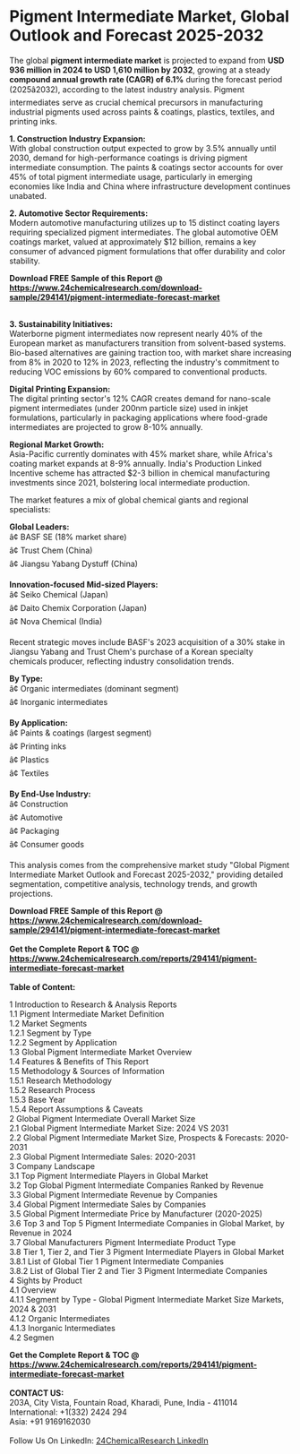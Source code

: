<h1>Pigment Intermediate Market, Global Outlook and Forecast 2025-2032</h1><p>The global <strong>pigment intermediate market</strong> is projected to expand from <strong>USD 936 million in 2024 to USD 1,610 million by 2032</strong>, growing at a steady <strong>compound annual growth rate (CAGR) of 6.1%</strong> during the forecast period (2025â2032), according to the latest industry analysis. Pigment intermediates serve as crucial chemical precursors in manufacturing industrial pigments used across paints &amp; coatings, plastics, textiles, and printing inks.</p><p><strong>1. Construction Industry Expansion:</strong><br>
With global construction output expected to grow by 3.5% annually until 2030, demand for high-performance coatings is driving pigment intermediate consumption. The paints &amp; coatings sector accounts for over 45% of total pigment intermediate usage, particularly in emerging economies like India and China where infrastructure development continues unabated.</p><p><strong>2. Automotive Sector Requirements:</strong><br>
Modern automotive manufacturing utilizes up to 15 distinct coating layers requiring specialized pigment intermediates. The global automotive OEM coatings market, valued at approximately $12 billion, remains a key consumer of advanced pigment formulations that offer durability and color stability.</p><div><b>Download FREE Sample of this Report @ 
            <a href="https://www.24chemicalresearch.com/download-sample/294141/pigment-intermediate-forecast-market">
            https://www.24chemicalresearch.com/download-sample/294141/pigment-intermediate-forecast-market</a></b></div><br><p><strong>3. Sustainability Initiatives:</strong><br>
Waterborne pigment intermediates now represent nearly 40% of the European market as manufacturers transition from solvent-based systems. Bio-based alternatives are gaining traction too, with market share increasing from 8% in 2020 to 12% in 2023, reflecting the industry's commitment to reducing VOC emissions by 60% compared to conventional products.</p><p><strong>Digital Printing Expansion:</strong><br>
The digital printing sector's 12% CAGR creates demand for nano-scale pigment intermediates (under 200nm particle size) used in inkjet formulations, particularly in packaging applications where food-grade intermediates are projected to grow 8-10% annually.</p><p><strong>Regional Market Growth:</strong><br>
Asia-Pacific currently dominates with 45% market share, while Africa's coating market expands at 8-9% annually. India's Production Linked Incentive scheme has attracted $2-3 billion in chemical manufacturing investments since 2021, bolstering local intermediate production.</p><p>The market features a mix of global chemical giants and regional specialists:</p><p><strong>Global Leaders:</strong><br>
â¢ BASF SE (18% market share)<br>
â¢ Trust Chem (China)<br>
â¢ Jiangsu Yabang Dystuff (China)</p><p><strong>Innovation-focused Mid-sized Players:</strong><br>
â¢ Seiko Chemical (Japan)<br>
â¢ Daito Chemix Corporation (Japan)<br>
â¢ Nova Chemical (India)</p><p>Recent strategic moves include BASF's 2023 acquisition of a 30% stake in Jiangsu Yabang and Trust Chem's purchase of a Korean specialty chemicals producer, reflecting industry consolidation trends.</p><p><strong>By Type:</strong><br>
â¢ Organic intermediates (dominant segment)<br>
â¢ Inorganic intermediates</p><p><strong>By Application:</strong><br>
â¢ Paints &amp; coatings (largest segment)<br>
â¢ Printing inks<br>
â¢ Plastics<br>
â¢ Textiles</p><p><strong>By End-Use Industry:</strong><br>
â¢ Construction<br>
â¢ Automotive<br>
â¢ Packaging<br>
â¢ Consumer goods</p><p>This analysis comes from the comprehensive market study "Global Pigment Intermediate Market Outlook and Forecast 2025-2032," providing detailed segmentation, competitive analysis, technology trends, and growth projections.</p><div><b>Download FREE Sample of this Report @ 
            <a href="https://www.24chemicalresearch.com/download-sample/294141/pigment-intermediate-forecast-market">
            https://www.24chemicalresearch.com/download-sample/294141/pigment-intermediate-forecast-market</a></b></div><br><div><b>Get the Complete Report & TOC @ 
            <a href="https://www.24chemicalresearch.com/reports/294141/pigment-intermediate-forecast-market">
            https://www.24chemicalresearch.com/reports/294141/pigment-intermediate-forecast-market</a></b></div><br>
            <b>Table of Content:</b><p>1 Introduction to Research & Analysis Reports<br />
 1.1 Pigment Intermediate Market Definition<br />
 1.2 Market Segments<br />
 1.2.1 Segment by Type<br />
 1.2.2 Segment by Application<br />
 1.3 Global Pigment Intermediate Market Overview<br />
 1.4 Features & Benefits of This Report<br />
 1.5 Methodology & Sources of Information<br />
 1.5.1 Research Methodology<br />
 1.5.2 Research Process<br />
 1.5.3 Base Year<br />
 1.5.4 Report Assumptions & Caveats<br />
2 Global Pigment Intermediate Overall Market Size<br />
 2.1 Global Pigment Intermediate Market Size: 2024 VS 2031<br />
 2.2 Global Pigment Intermediate Market Size, Prospects & Forecasts: 2020-2031<br />
 2.3 Global Pigment Intermediate Sales: 2020-2031<br />
3 Company Landscape<br />
 3.1 Top Pigment Intermediate Players in Global Market<br />
 3.2 Top Global Pigment Intermediate Companies Ranked by Revenue<br />
 3.3 Global Pigment Intermediate Revenue by Companies<br />
 3.4 Global Pigment Intermediate Sales by Companies<br />
 3.5 Global Pigment Intermediate Price by Manufacturer (2020-2025)<br />
 3.6 Top 3 and Top 5 Pigment Intermediate Companies in Global Market, by Revenue in 2024<br />
 3.7 Global Manufacturers Pigment Intermediate Product Type<br />
 3.8 Tier 1, Tier 2, and Tier 3 Pigment Intermediate Players in Global Market<br />
 3.8.1 List of Global Tier 1 Pigment Intermediate Companies<br />
 3.8.2 List of Global Tier 2 and Tier 3 Pigment Intermediate Companies<br />
4 Sights by Product<br />
 4.1 Overview<br />
 4.1.1 Segment by Type - Global Pigment Intermediate Market Size Markets, 2024 & 2031<br />
 4.1.2 Organic Intermediates<br />
 4.1.3 Inorganic Intermediates<br />
 4.2 Segmen</p><div><b>Get the Complete Report & TOC @ 
            <a href="https://www.24chemicalresearch.com/reports/294141/pigment-intermediate-forecast-market">
            https://www.24chemicalresearch.com/reports/294141/pigment-intermediate-forecast-market</a></b></div><br><b>CONTACT US:</b><br>
            203A, City Vista, Fountain Road, Kharadi, Pune, India - 411014<br>
            International: +1(332) 2424 294<br>
            Asia: +91 9169162030 <br><br>
            Follow Us On LinkedIn: <a href="https://www.linkedin.com/company/24chemicalresearch/">24ChemicalResearch LinkedIn</a>